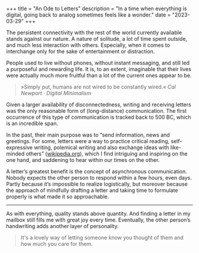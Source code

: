 +++
title = "An Ode to Letters"
description = "In a time when everything is digital, going back to analog sometimes feels like a wonder."
date = "2023-03-29"
+++

The persistent connectivity with the rest of the world currently available stands against our nature. A nature of solitude, a lot of time spent outside, and much less interaction with others. Especially, when it comes to interchange only for the sake of entertainment or distraction.

People used to live without phones, without instant messaging, and still led a purposeful and rewarding life. It is, to an extent, imaginable that their lives were actually much more fruitful than a lot of the current ones appear to be.

> »Simply put, humans are not wired to be constantly wired.«
*Cal Newport · Digital Minimalism*

Given a larger availability of disconnectedness, writing and receiving letters was the only reasonable form of (long-distance) communication. The first occurrence of this type of communication is tracked back to 500 BC, which is an incredible span.
    
In the past, their main purpose was to “send information, news and greetings. For some, letters were a way to practice critical reading, self-expressive writing, polemical writing and also exchange ideas with like-minded others” ([wikipedia.org](https://en.m.wikipedia.org/wiki/Letter_(message))), which I find intriguing and inspiring on the one hand, and saddening to hear within our times on the other.

A letter’s greatest benefit is the concept of asynchronous communication. Nobody expects the other person to respond within a few hours, even days. Partly because it’s impossible to realize logistically, but moreover because the approach of mindfully drafting a letter and taking time to formulate properly is what made it so approachable.

---

As with everything, quality stands above quantity. And finding a letter in my mailbox still fills me with great joy every time. Eventually, the other person’s handwriting adds another layer of personality.
    
> It's a lovely way of letting someone know you thought of them and how much you care for them.